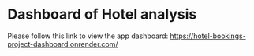# Dashboard of Hotel analysis

Please follow this link to view the app dashboard:
https://hotel-bookings-project-dashboard.onrender.com/ 
